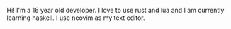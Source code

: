 Hi! I'm a 16 year old developer. I love to use rust and lua and I am currently learning haskell. I use neovim as my text editor.
